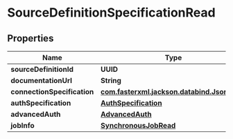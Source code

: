 

# SourceDefinitionSpecificationRead


## Properties

| Name | Type | Description | Notes |
|------------ | ------------- | ------------- | -------------|
|**sourceDefinitionId** | **UUID** |  |  |
|**documentationUrl** | **String** |  |  [optional] |
|**connectionSpecification** | [**com.fasterxml.jackson.databind.JsonNode**](com.fasterxml.jackson.databind.JsonNode.md) |  |  [optional] |
|**authSpecification** | [**AuthSpecification**](AuthSpecification.md) |  |  [optional] |
|**advancedAuth** | [**AdvancedAuth**](AdvancedAuth.md) |  |  [optional] |
|**jobInfo** | [**SynchronousJobRead**](SynchronousJobRead.md) |  |  |



